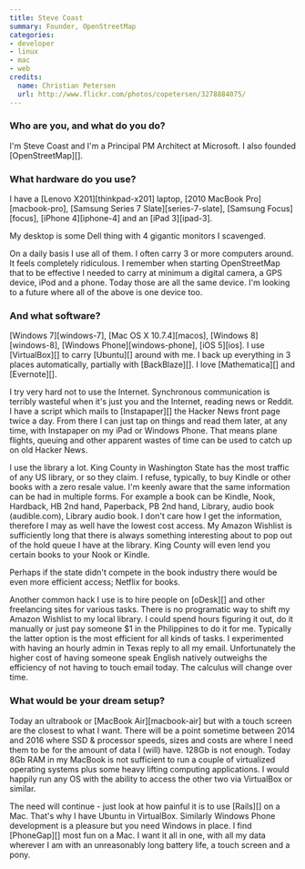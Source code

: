 ```yaml
---
title: Steve Coast
summary: Founder, OpenStreetMap
categories:
- developer
- linux
- mac
- web
credits:
  name: Christian Petersen
  url: http://www.flickr.com/photos/copetersen/3278884075/
---
```


### Who are you, and what do you do?

I'm Steve Coast and I'm a Principal PM Architect at Microsoft. I also founded [OpenStreetMap][].

### What hardware do you use?

I have a [Lenovo X201][thinkpad-x201] laptop, [2010 MacBook Pro][macbook-pro], [Samsung Series 7 Slate][series-7-slate], [Samsung Focus][focus], [iPhone 4][iphone-4] and an [iPad 3][ipad-3].

My desktop is some Dell thing with 4 gigantic monitors I scavenged.

On a daily basis I use all of them. I often carry 3 or more computers around. It feels completely ridiculous. I remember when starting OpenStreetMap that to be effective I needed to carry at minimum a digital camera, a GPS device, iPod and a phone. Today those are all the same device. I'm looking to a future where all of the above is one device too.

### And what software?

[Windows 7][windows-7], [Mac OS X 10.7.4][macos], [Windows 8][windows-8], [Windows Phone][windows-phone], [iOS 5][ios]. I use [VirtualBox][] to carry [Ubuntu][] around with me. I back up everything in 3 places automatically, partially with [BackBlaze][]. I love [Mathematica][] and [Evernote][].

I try very hard not to use the Internet. Synchronous communication is terribly wasteful when it's just you and the Internet, reading news or Reddit. I have a script which mails to [Instapaper][] the Hacker News front page twice a day. From there I can just tap on things and read them later, at any time, with Instapaper on my iPad or Windows Phone. That means plane flights, queuing and other apparent wastes of time can be used to catch up on old Hacker News.

I use the library a lot. King County in Washington State has the most traffic of any US library, or so they claim. I refuse, typically, to buy Kindle or other books with a zero resale value. I'm keenly aware that the same information can be had in multiple forms. For example a book can be Kindle, Nook, Hardback, HB 2nd hand, Paperback, PB 2nd hand, Library, audio book (audible.com), Library audio book. I don't care how I get the information, therefore I may as well have the lowest cost access. My Amazon Wishlist is sufficiently long that there is always something interesting about to pop out of the hold queue I have at the library. King County will even lend you certain books to your Nook or Kindle.

Perhaps if the state didn't compete in the book industry there would be even more efficient access; Netflix for books.

Another common hack I use is to hire people on [oDesk][] and other freelancing sites for various tasks. There is no programatic way to shift my Amazon Wishlist to my local library. I could spend hours figuring it out, do it manually or just pay someone $1 in the Philippines to do it for me. Typically the latter option is the most efficient for all kinds of tasks. I experimented with having an hourly admin in Texas reply to all my email. Unfortunately the higher cost of having someone speak English natively outweighs the efficiency of not having to touch email today. The calculus will change over time.

### What would be your dream setup?

Today an ultrabook or [MacBook Air][macbook-air] but with a touch screen are the closest to what I want. There will be a point sometime between 2014 and 2016 where SSD & processor speeds, sizes and costs are where I need them to be for the amount of data I (will) have. 128Gb is not enough. Today 8Gb RAM in my MacBook is not sufficient to run a couple of virtualized operating systems plus some heavy lifting computing applications. I would happily run any OS with the ability to access the other two via VirtualBox or similar.

The need will continue - just look at how painful it is to use [Rails][] on a Mac. That's why I have Ubuntu in VirtualBox. Similarly Windows Phone development is a pleasure but you need Windows in place. I find [PhoneGap][] most fun on a Mac. I want it all in one, with all my data wherever I am with an unreasonably long battery life, a touch screen and a pony.